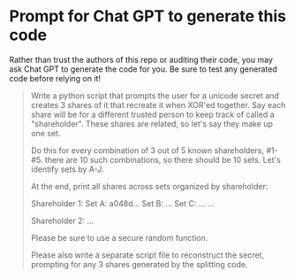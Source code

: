 # Prompt for Chat GPT to generate this code

Rather than trust the authors of this repo or auditing their code, you may ask Chat GPT to generate the code for you. Be
sure to test any generated code before relying on it!

> Write a python script that prompts the user for a unicode secret and creates 3 shares of it that recreate it when XOR'ed together. Say each share will be for a different trusted person to keep track of called a "shareholder". These shares are related, so let's say they make up one set.
>
> Do this for every combination of 3 out of 5 known shareholders, #1-#5. there are 10 such combinations, so there should be 10 sets. Let's identify sets by A-J.
>
> At the end, print all shares across sets organized by shareholder:
>
> Shareholder 1:
> Set A:  a048d...
> Set B: ...
> Set C: ...
> ...
>
> Shareholder 2:
> ...
>
> Please be sure to use a secure random function.
>
> Please also write a separate script file to reconstruct the secret, prompting for any 3 shares generated by the splitting code.
